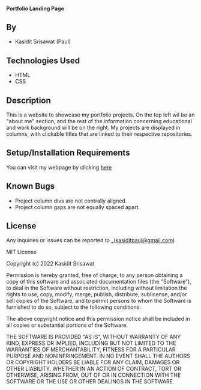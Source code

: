 #### Portfolio Landing Page

## By

* Kasidit Srisawat (Paul)

## Technologies Used

* HTML
* CSS

## Description

This is a website to showcase my portfolio projects. On the top left wil be an "about me" section, and the rest of the information concerning educational and work background will be on the right. 
My projects are displayed in columns, with clickable titles that are linked to their respective repositories. 

## Setup/Installation Requirements

You can visit my webpage by clicking [here](https://paulkasidit.github.io/portfolio-landing-page/)

## Known Bugs

* Project column divs are not centrally aligned. 
* Project column gaps are not equally spaced apart. 

## License

Any inquiries or issues can be reported to _(kasiditpaul@gmail.com)

MIT License

Copyright (c) 2022 Kasidit Srisawat

Permission is hereby granted, free of charge, to any person obtaining a copy
of this software and associated documentation files (the "Software"), to deal
in the Software without restriction, including without limitation the rights
to use, copy, modify, merge, publish, distribute, sublicense, and/or sell
copies of the Software, and to permit persons to whom the Software is
furnished to do so, subject to the following conditions:

The above copyright notice and this permission notice shall be included in all
copies or substantial portions of the Software.

THE SOFTWARE IS PROVIDED "AS IS", WITHOUT WARRANTY OF ANY KIND, EXPRESS OR
IMPLIED, INCLUDING BUT NOT LIMITED TO THE WARRANTIES OF MERCHANTABILITY,
FITNESS FOR A PARTICULAR PURPOSE AND NONINFRINGEMENT. IN NO EVENT SHALL THE
AUTHORS OR COPYRIGHT HOLDERS BE LIABLE FOR ANY CLAIM, DAMAGES OR OTHER
LIABILITY, WHETHER IN AN ACTION OF CONTRACT, TORT OR OTHERWISE, ARISING FROM,
OUT OF OR IN CONNECTION WITH THE SOFTWARE OR THE USE OR OTHER DEALINGS IN THE
SOFTWARE.